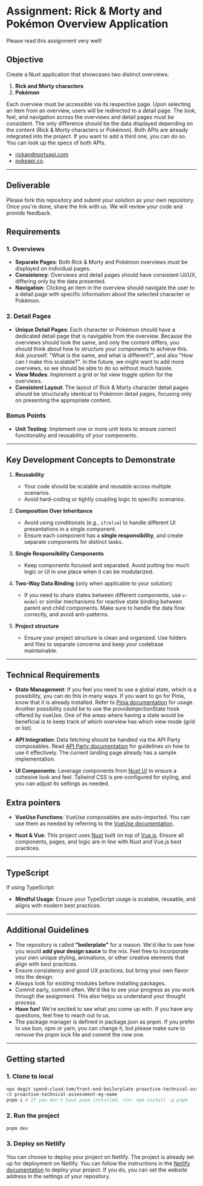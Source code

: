 # Assignment: Rick & Morty and Pokémon Overview Application

Please read this assignment very well!

## Objective

Create a Nuxt application that showcases two distinct overviews:

1. **Rick and Morty characters**
2. **Pokémon**

Each overview must be accessible via its respective page. Upon selecting an item from an overview, users will be redirected to a detail page. The look, feel, and navigation across the overviews and detail pages must be consistent. The only difference should be the data displayed depending on the content (Rick & Morty characters or Pokémon). Both APIs are already integrated into the project. If you want to add a third one, you can do so. You can look up the specs of both APIs.

- [rickandmortyapi.com](https://rickandmortyapi.com/documentation)
- [pokeapi.co](https://pokeapi.co/docs/v2).

---

## Deliverable

Please fork this repository and submit your solution as your own repository. Once you're done, share the link with us. We will review your code and provide feedback.

## Requirements

### 1. Overviews

- **Separate Pages**: Both Rick & Morty and Pokémon overviews must be displayed on individual pages.
- **Consistency**: Overviews and detail pages should have consistent UI/UX, differing only by the data presented.
- **Navigation**: Clicking an item in the overview should navigate the user to a detail page with specific information about the selected character or Pokémon.

### 2. Detail Pages

- **Unique Detail Pages**: Each character or Pokémon should have a dedicated detail page that is navigable from the overview. Because the overviews should look the same, and only the content differs, you should think about how to structure your components to achieve this. Ask yourself: "What is the same, and what is different?", and also "How can I make this scalable?". In the future, we might want to add more overviews, so we should be able to do so without much hassle.
- **View Modes**: Implement a grid or list view toggle option for the overviews.
- **Consistent Layout**: The layout of Rick & Morty character detail pages should be structurally identical to Pokémon detail pages, focusing only on presenting the appropriate content.

### Bonus Points

- **Unit Testing**: Implement one or more unit tests to ensure correct functionality and reusability of your components.

---

## Key Development Concepts to Demonstrate

1. **Reusability**

   - Your code should be scalable and reusable across multiple scenarios.
   - Avoid hard-coding or tightly coupling logic to specific scenarios.

2. **Composition Over Inheritance**

   - Avoid using conditionals (e.g., `if/else`) to handle different UI presentations in a single component.
   - Ensure each component has a **single responsibility**, and create separate components for distinct tasks.

3. **Single Responsibility Components**

   - Keep components focused and separated. Avoid putting too much logic or UI in one place when it can be modularized.

4. **Two-Way Data Binding** (only when applicable to your solution)

   - If you need to share states between different components, use `v-model` or similar mechanisms for reactive state binding between parent and child components. Make sure to handle the data flow correctly, and avoid anti-patterns.

5. **Project structure**
   - Ensure your project structure is clean and organized. Use folders and files to separate concerns and keep your codebase maintainable.

---

## Technical Requirements

- **State Management**: If you feel you need to use a global state, which is a possibility, you can do this in many ways. If you want to go for Pinia, know that it is already installed. Refer to [Pinia documentation](https://pinia.vuejs.org/) for usage. Another possibility could be to use the provideInjectionState hook offered by vueUse. One of the areas where having a state would be beneficial is to keep track of which overview has which view mode (grid or list).

- **API Integration**: Data fetching should be handled via the API Party composables. Read [API Party documentation](https://example.com/api-party) for guidelines on how to use it effectively. The current landing page already has a sample implementation.

- **UI Components**: Leverage components from [Nuxt UI](https://ui.nuxt.com/) to ensure a cohesive look and feel. Tailwind CSS is pre-configured for styling, and you can adjust its settings as needed.

## Extra pointers

- **VueUse Functions**: VueUse composables are auto-imported. You can use them as needed by referring to the [VueUse documentation](https://vueuse.org/).

- **Nuxt & Vue**: This project uses [Nuxt](https://nuxt.com/) built on top of [Vue.js](https://vuejs.org/). Ensure all components, pages, and logic are in line with Nuxt and Vue.js best practices.

---

## TypeScript

If using TypeScript:

- **Mindful Usage**: Ensure your TypeScript usage is scalable, reusable, and aligns with modern best practices.

---

## Additional Guidelines

- The repository is called **"boilerplate"** for a reason. We'd like to see how you would **add your design sauce** to the mix. Feel free to incorporate your own unique styling, animations, or other creative elements that align with best practices.
- Ensure consistency and good UX practices, but bring your own flavor into the design.
- Always look for existing modules before installing packages.
- Commit early, commit often. We'd like to see your progress as you work through the assignment. This also helps us understand your thought process.
- **Have fun!** We're excited to see what you come up with. If you have any questions, feel free to reach out to us.
- The package manager is defined in package.json as pnpm. If you prefer to use bun, npm or yarn, you can change it, but please make sure to remove the pnpm lock file and commit the new one.

---

## Getting started

### 1. Clone to local

```bash
npx degit spend-cloud-tom/front-end-boilerplate proactive-technical-assessment-my-name
cd proactive-technical-assessment-my-name
pnpm i # If you don't have pnpm installed, run: npm install -g pnpm
```

### 2. Run the project

```bash
pnpm dev
```

### 3. Deploy on Netlify

You can choose to deploy your project on Netlify. The project is already set up for deployment on Netlify. You can follow the instructions in the [Netlify documentation](https://docs.netlify.com/site-deploys/create-deploys/) to deploy your project. If you do, you can set the website address in the settings of your repository.
